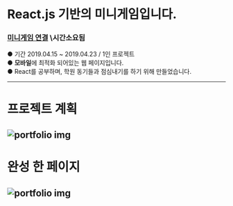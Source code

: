 # React.js 기반의 미니게임입니다.

### [미니게임 연결](https://sample-react-runrun.herokuapp.com/) \시간소요됨
●  기간 2019.04.15 ~ 2019.04.23  /  1인 프로젝트  
●  **모바일**에 최적화 되어있는 웹 페이지입니다.  
●  React를 공부하며, 학원 동기들과 점심내기를 하기 위해 만들었습니다.  
  
---
# 프로젝트 계획
![portfolio img](https://img1.daumcdn.net/thumb/R1280x0/?scode=mtistory&fname=https%3A%2F%2Fk.kakaocdn.net%2Fdn%2Fbb2ruh%2FbtquL1JGxW4%2FxsB4iBZ2jc6Fks61uCoLh1%2Fimg.png)  
---
# 완성 한 페이지
![portfolio img](https://img1.daumcdn.net/thumb/R1280x0/?scode=mtistory&fname=https%3A%2F%2Fk.kakaocdn.net%2Fdn%2FOsaE2%2FbtquLZ50d30%2FqqBkpUI66ZZKn3FpGL5wB1%2Fimg.png)  
---
